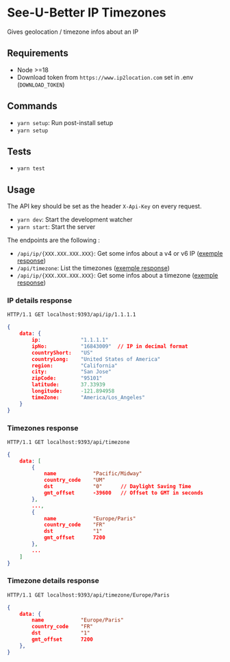 # See-U-Better IP Timezones

Gives geolocation / timezone infos about an IP

## Requirements
- Node >=18
- Download token from `https://www.ip2location.com` set in .env (`DOWNLOAD_TOKEN`)

## Commands
- `yarn setup`: Run post-install setup
- `yarn setup`

## Tests
- `yarn test`

## Usage
The API key should be set as the header `X-Api-Key` on every request.

- `yarn dev`: Start the development watcher
- `yarn start`: Start the server

The endpoints are the following :
- `/api/ip/{XXX.XXX.XXX.XXX}`: Get some infos about a v4 or v6 IP ([exemple response](#ip-details-response))
- `/api/timezone`: List the timezones ([exemple response](#timezones-response))
- `/api/ip/{XXX.XXX.XXX.XXX}`: Get some infos about a timezone ([exemple response](#timezone-details-response))


### IP details response
```apache
HTTP/1.1 GET localhost:9393/api/ip/1.1.1.1
```
```json
{
    data: {
        ip:	            "1.1.1.1"
        ipNo:	        "16843009"  // IP in decimal format
        countryShort:	"US"
        countryLong:	"United States of America"
        region:	        "California"
        city:	        "San Jose"
        zipCode:	    "95101"
        latitude:	    37.33939
        longitude:	    -121.894958
        timeZone:	    "America/Los_Angeles"
    }
}
```

### Timezones response
```apache
HTTP/1.1 GET localhost:9393/api/timezone
```
```json
{
    data: [
        {
            name	        "Pacific/Midway"
            country_code	"UM"
            dst	            "0"      // Daylight Saving Time
            gmt_offset	    -39600   // Offset to GMT in seconds
        },
        ...,
        {
            name	        "Europe/Paris"
            country_code	"FR"
            dst	            "1"
            gmt_offset	    7200
        },
        ...
    ]
}
```

### Timezone details response
```apache
HTTP/1.1 GET localhost:9393/api/timezone/Europe/Paris
```
```json
{
    data: {
        name	        "Europe/Paris"
        country_code	"FR"
        dst	            "1"
        gmt_offset	    7200
    },
}
```
